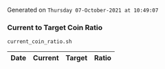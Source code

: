 Generated on `Thursday 07-October-2021 at 10:49:07`

### Current to Target Coin Ratio
`current_coin_ratio.sh`

Date|Current|Target|Ratio
---|---|---|---
